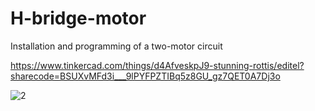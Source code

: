 # H-bridge-motor

Installation and programming of a two-motor circuit


https://www.tinkercad.com/things/d4AfveskpJ9-stunning-rottis/editel?sharecode=BSUXvMFd3i___9lPYFPZTIBq5z8GU_gz7QET0A7Dj3o


![2](https://user-images.githubusercontent.com/85842623/128055438-311e82db-aff4-40ae-9e1f-29f234063f09.jpeg)

